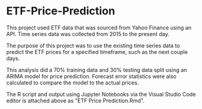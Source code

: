 # ETF-Price-Prediction
This project used ETF data that was sourced from Yahoo Finance using an API. Time series data was collected from 2015 to the present day.

The purpose of this project was to use the existing time series data to predict the ETF prices for a specified timeframe, such as the next couple days.

This analysis did a 70% training data and 30% testing data split using an ARIMA model for price prediction.
Forecast error statistics were also calculated to compare the model to the actual prices.

The R script and output using Jupyter Notebooks via the Visual Studio Code editor is attached above as "ETF Price Prediction.Rmd".
